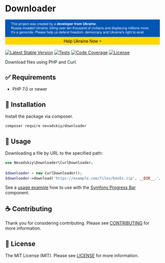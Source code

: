 # Downloader

[![Stand With Ukraine](https://raw.githubusercontent.com/vshymanskyy/StandWithUkraine/main/banner-direct-single.svg)](https://stand-with-ukraine.pp.ua)

[![Latest Stable Version](https://poser.pugx.org/nevadskiy/downloader/v)](https://packagist.org/packages/nevadskiy/downloader)
[![Tests](https://img.shields.io/github/workflow/status/nevadskiy/downloader/Tests?label=tests)](https://packagist.org/packages/nevadskiy/downloader)
[![Code Coverage](https://codecov.io/gh/nevadskiy/downloader/branch/master/graphs/badge.svg?branch=master)](https://packagist.org/packages/nevadskiy/downloader)
[![License](https://poser.pugx.org/nevadskiy/downloader/license)](https://packagist.org/packages/nevadskiy/downloader)

Download files using PHP and Curl.

## ✅ Requirements

- PHP 7.0 or newer

## 🔌 Installation

Install the package via composer.

```bash
composer require nevadskiy/downloader
````

## 🔨 Usage

Downloading a file by URL to the specified path:

```php
use Nevadskiy\Downloader\CurlDownloader;

$downloader = new CurlDownloader();
$downloader->download('https://example.com/files/books.zip', __DIR__.'/storage/books.zip');
```

See a [usage example](examples/symfony-progress-bar.md) how to use with the [Symfony Progress Bar](https://symfony.com/doc/current/components/console/helpers/progressbar.html) component.

## ☕ Contributing

Thank you for considering contributing. Please see [CONTRIBUTING](CONTRIBUTING.md) for more information.

## 📜 License

The MIT License (MIT). Please see [LICENSE](LICENSE) for more information.
